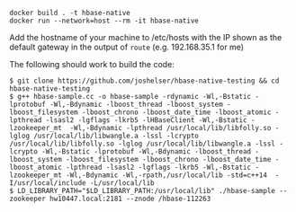```
docker build . -t hbase-native
docker run --network=host --rm -it hbase-native
```

Add the hostname of your machine to /etc/hosts with the IP shown as the default gateway in the output of `route` (e.g. 192.168.35.1 for me)

The following should work to build the code:

```
$ git clone https://github.com/joshelser/hbase-native-testing && cd hbase-native-testing
$ g++ hbase-sample.cc -o hbase-sample -rdynamic -Wl,-Bstatic -lprotobuf -Wl,-Bdynamic -lboost_thread -lboost_system -lboost_filesystem -lboost_chrono -lboost_date_time -lboost_atomic -lpthread -lsasl2 -lgflags -lkrb5 -lHBaseClient -Wl,-Bstatic -lzookeeper_mt  -Wl,-Bdynamic -lpthread /usr/local/lib/libfolly.so -lglog /usr/local/lib/libwangle.a -lssl -lcrypto /usr/local/lib/libfolly.so -lglog /usr/local/lib/libwangle.a -lssl -lcrypto -Wl,-Bstatic -lprotobuf -Wl,-Bdynamic -lboost_thread -lboost_system -lboost_filesystem -lboost_chrono -lboost_date_time -lboost_atomic -lpthread -lsasl2 -lgflags -lkrb5 -Wl,-Bstatic -lzookeeper_mt -Wl,-Bdynamic -Wl,-rpath,/usr/local/lib -std=c++14  -I/usr/local/include -L/usr/local/lib
$ LD_LIBRARY_PATH="$LD_LIBRARY_PATH:/usr/local/lib" ./hbase-sample --zookeeper hw10447.local:2181 --znode /hbase-112263
```
